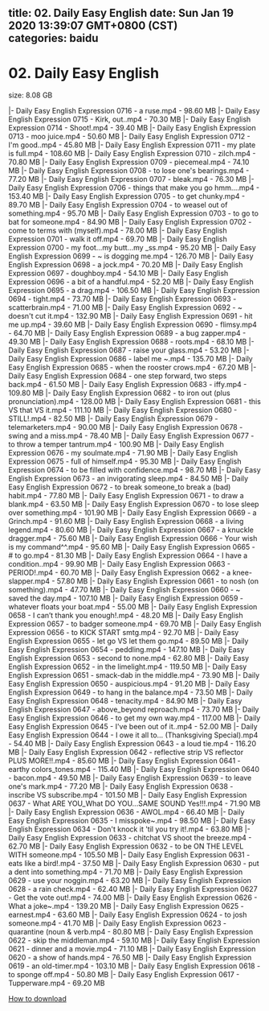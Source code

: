 
title: 02. Daily Easy English
date: Sun Jan 19 2020 13:39:07 GMT+0800 (CST)    
categories: baidu
---

# 02. Daily Easy English
size: 8.08 GB
 
 
|- Daily Easy English Expression 0716 - a ruse.mp4 - 98.60 MB
|- Daily Easy English Expression 0715 - Kirk, out..mp4 - 70.30 MB
|- Daily Easy English Expression 0714 - Shoot!.mp4 - 39.40 MB
|- Daily Easy English Expression 0713 - moo juice.mp4 - 50.60 MB
|- Daily Easy English Expression 0712 - I'm good..mp4 - 45.80 MB
|- Daily Easy English Expression 0711 - my plate is full.mp4 - 108.60 MB
|- Daily Easy English Expression 0710 - zilch.mp4 - 70.80 MB
|- Daily Easy English Expression 0709 - piecemeal.mp4 - 74.10 MB
|- Daily Easy English Expression 0708 - to lose one's bearings.mp4 - 77.20 MB
|- Daily Easy English Expression 0707 - bleak.mp4 - 76.30 MB
|- Daily Easy English Expression 0706 - things that make you go hmm....mp4 - 153.40 MB
|- Daily Easy English Expression 0705 - to get chunky.mp4 - 89.70 MB
|- Daily Easy English Expression 0704 - to weasel out of something.mp4 - 95.70 MB
|- Daily Easy English Expression 0703 - to go to bat for someone.mp4 - 84.90 MB
|- Daily Easy English Expression 0702 - come to terms with (myself).mp4 - 78.00 MB
|- Daily Easy English Expression 0701 - walk it off.mp4 - 69.70 MB
|- Daily Easy English Expression 0700 - my foot…my butt...my _ss.mp4 - 95.20 MB
|- Daily Easy English Expression 0699 - ~ is dogging me.mp4 - 126.70 MB
|- Daily Easy English Expression 0698 - a jock.mp4 - 70.20 MB
|- Daily Easy English Expression 0697 - doughboy.mp4 - 54.10 MB
|- Daily Easy English Expression 0696 - a bit of a handful.mp4 - 52.20 MB
|- Daily Easy English Expression 0695 - a drag.mp4 - 106.50 MB
|- Daily Easy English Expression 0694 - tight.mp4 - 73.70 MB
|- Daily Easy English Expression 0693 - scatterbrain.mp4 - 71.00 MB
|- Daily Easy English Expression 0692 - ~ doesn't cut it.mp4 - 132.90 MB
|- Daily Easy English Expression 0691 - hit me up.mp4 - 39.60 MB
|- Daily Easy English Expression 0690 - flimsy.mp4 - 64.70 MB
|- Daily Easy English Expression 0689 - a bug zapper.mp4 - 49.30 MB
|- Daily Easy English Expression 0688 - roots.mp4 - 68.10 MB
|- Daily Easy English Expression 0687 - raise your glass.mp4 - 53.20 MB
|- Daily Easy English Expression 0686 - label me ~.mp4 - 135.70 MB
|- Daily Easy English Expression 0685 - when the rooster crows.mp4 - 67.20 MB
|- Daily Easy English Expression 0684 - one step forward, two steps back.mp4 - 61.50 MB
|- Daily Easy English Expression 0683 - iffy.mp4 - 109.80 MB
|- Daily Easy English Expression 0682 - to iron out (plus pronunciation).mp4 - 128.00 MB
|- Daily Easy English Expression 0681 - this VS that VS it.mp4 - 111.10 MB
|- Daily Easy English Expression 0680 - STILL!.mp4 - 82.50 MB
|- Daily Easy English Expression 0679 - telemarketers.mp4 - 90.00 MB
|- Daily Easy English Expression 0678 - swing and a miss.mp4 - 78.40 MB
|- Daily Easy English Expression 0677 - to throw a temper tantrum.mp4 - 100.90 MB
|- Daily Easy English Expression 0676 - my soulmate.mp4 - 71.90 MB
|- Daily Easy English Expression 0675 - full of himself.mp4 - 95.30 MB
|- Daily Easy English Expression 0674 - to be filled with confidence.mp4 - 98.70 MB
|- Daily Easy English Expression 0673 - an invigorating sleep.mp4 - 84.50 MB
|- Daily Easy English Expression 0672 - to break someone_to break a (bad) habit.mp4 - 77.80 MB
|- Daily Easy English Expression 0671 - to draw a blank.mp4 - 63.50 MB
|- Daily Easy English Expression 0670 - to lose sleep over something.mp4 - 101.90 MB
|- Daily Easy English Expression 0669 - a Grinch.mp4 - 91.60 MB
|- Daily Easy English Expression 0668 - a living legend.mp4 - 80.60 MB
|- Daily Easy English Expression 0667 - a knuckle dragger.mp4 - 75.60 MB
|- Daily Easy English Expression 0666 - Your wish is my command^^.mp4 - 95.60 MB
|- Daily Easy English Expression 0665 - # to go.mp4 - 81.30 MB
|- Daily Easy English Expression 0664 - I have a condition..mp4 - 99.90 MB
|- Daily Easy English Expression 0663 - PERIOD!.mp4 - 60.70 MB
|- Daily Easy English Expression 0662 - a knee-slapper.mp4 - 57.80 MB
|- Daily Easy English Expression 0661 - to nosh (on something).mp4 - 47.70 MB
|- Daily Easy English Expression 0660 - ~ saved the day.mp4 - 107.10 MB
|- Daily Easy English Expression 0659 - whatever floats your boat.mp4 - 55.00 MB
|- Daily Easy English Expression 0658 - I can’t thank you enough!.mp4 - 48.20 MB
|- Daily Easy English Expression 0657 - to badger someone.mp4 - 69.70 MB
|- Daily Easy English Expression 0656 - to KICK START smtg.mp4 - 92.70 MB
|- Daily Easy English Expression 0655 - let go VS let them go.mp4 - 89.50 MB
|- Daily Easy English Expression 0654 - peddling.mp4 - 147.10 MB
|- Daily Easy English Expression 0653 - second to none.mp4 - 62.80 MB
|- Daily Easy English Expression 0652 - in the limelight.mp4 - 119.50 MB
|- Daily Easy English Expression 0651 - smack-dab in the middle.mp4 - 73.90 MB
|- Daily Easy English Expression 0650 - auspicious.mp4 - 91.20 MB
|- Daily Easy English Expression 0649 - to hang in the balance.mp4 - 73.50 MB
|- Daily Easy English Expression 0648 - tenacity.mp4 - 84.90 MB
|- Daily Easy English Expression 0647 - above_beyond reproach.mp4 - 73.70 MB
|- Daily Easy English Expression 0646 - to get my own way.mp4 - 117.00 MB
|- Daily Easy English Expression 0645 - I've been out of it..mp4 - 52.00 MB
|- Daily Easy English Expression 0644 - I owe it all to… (Thanksgiving Special).mp4 - 54.40 MB
|- Daily Easy English Expression 0643 - a loud tie.mp4 - 116.20 MB
|- Daily Easy English Expression 0642 - reflective strip VS reflector PLUS MORE!!.mp4 - 85.60 MB
|- Daily Easy English Expression 0641 - earthy colors_tones.mp4 - 115.40 MB
|- Daily Easy English Expression 0640 - bacon.mp4 - 49.50 MB
|- Daily Easy English Expression 0639 - to leave one's mark.mp4 - 77.20 MB
|- Daily Easy English Expression 0638 - inscribe VS subscribe.mp4 - 101.50 MB
|- Daily Easy English Expression 0637 - What ARE YOU_What DO YOU...SAME SOUND Yes!!!.mp4 - 71.90 MB
|- Daily Easy English Expression 0636 - AWOL.mp4 - 66.40 MB
|- Daily Easy English Expression 0635 - I misspoke~.mp4 - 98.50 MB
|- Daily Easy English Expression 0634 - Don't knock it 'til you try it!.mp4 - 63.80 MB
|- Daily Easy English Expression 0633 - chitchat VS shoot the breeze.mp4 - 62.70 MB
|- Daily Easy English Expression 0632 - to be ON THE LEVEL WITH someone.mp4 - 105.50 MB
|- Daily Easy English Expression 0631 - eats like a bird!.mp4 - 37.50 MB
|- Daily Easy English Expression 0630 - put a dent into something.mp4 - 71.70 MB
|- Daily Easy English Expression 0629 - use your noggin.mp4 - 63.20 MB
|- Daily Easy English Expression 0628 - a rain check.mp4 - 62.40 MB
|- Daily Easy English Expression 0627 - Get the vote out!.mp4 - 74.00 MB
|- Daily Easy English Expression 0626 - What a joke~.mp4 - 139.20 MB
|- Daily Easy English Expression 0625 - earnest.mp4 - 63.60 MB
|- Daily Easy English Expression 0624 - to josh someone.mp4 - 41.70 MB
|- Daily Easy English Expression 0623 - quarantine (noun & verb.mp4 - 80.80 MB
|- Daily Easy English Expression 0622 - skip the middleman.mp4 - 59.10 MB
|- Daily Easy English Expression 0621 - dinner and a movie.mp4 - 71.10 MB
|- Daily Easy English Expression 0620 - a show of hands.mp4 - 76.50 MB
|- Daily Easy English Expression 0619 - an old-timer.mp4 - 103.10 MB
|- Daily Easy English Expression 0618 - to sponge off.mp4 - 50.80 MB
|- Daily Easy English Expression 0617 - Tupperware.mp4 - 69.20 MB

[How to download](https://bpcam.bemobtrk.com/go/2ceec3aa-1ca2-46d6-b9ff-aaa5c184517c?jno=1964)